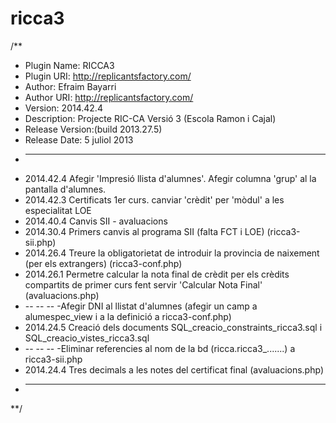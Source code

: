 ricca3
======

/**
 * Plugin Name: RICCA3
 * Plugin URI: http://replicantsfactory.com/
 * Author: Efraim Bayarri
 * Author URI: http://replicantsfactory.com/
 * Version: 2014.42.4
 * Description: Projecte RIC-CA Versió 3 (Escola Ramon i Cajal) 
 * Release Version:(build 2013.27.5)
 * Release Date: 5 juliol 2013
 * -------------------------------------------------------------------
 * 2014.42.4 Afegir 'Impresió llista d'alumnes'. Afegir columna 'grup' al la pantalla d'alumnes.
 * 2014.42.3 Certificats 1er curs. canviar 'crèdit' per 'mòdul' a les especialitat LOE
 * 2014.40.4 Canvis SII - avaluacions
 * 2014.30.4 Primers canvis al programa SII (falta FCT i LOE) (ricca3-sii.php)
 * 2014.26.4 Treure la obligatorietat de introduir la provincia de naixement (per els extrangers) (ricca3-conf.php)
 * 2014.26.1 Permetre calcular la nota final de crèdit per els crèdits compartits de primer curs fent servir 'Calcular Nota Final' (avaluacions.php)
 * -- -- -- -Afegir DNI al llistat d'alumnes (afegir un camp a alumespec_view i a la definició a ricca3-conf.php)
 * 2014.24.5 Creació dels documents SQL_creacio_constraints_ricca3.sql i SQL_creacio_vistes_ricca3.sql
 * -- -- -- -Eliminar referencies al nom de la bd (ricca.ricca3_.......) a ricca3-sii.php
 * 2014.24.4 Tres decimals a les notes del certificat final (avaluacions.php)
 * -------------------------------------------------------------------
 **/

